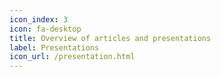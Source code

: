 ```yaml
---
icon_index: 3
icon: fa-desktop
title: Overview of articles and presentations
label: Presentations
icon_url: /presentation.html
---
```

